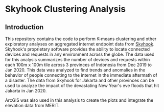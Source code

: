 # Skyhook Clustering Analysis
## Introduction
This repository contains the code to perform K-means clustering and other exploratory analyses on
 aggregated internet endpoint data from [Skyhook](https://www.skyhook.com/). Skyhook's proprietary software provides the ability 
 to locate connected devices and requests in any environment across the globe. The data used for this 
 analysis summarizes the number of devices and requests within each 100m x 100m tile across 3 
 provinces of Indonesia from Dec 2019 to Jan 2020. This data was analyzed to find trends and anomalies
  in the behavior of people connecting to the internet in the immediate aftermath of a disaster. 
  The data from Skyhook for Jakarta and other provinces can be used to analyze the impact of the 
  devastating New Year's eve floods that hit Jakarta in Jan 2020.

ArcGIS was also used in this analysis to create the plots and integrate the elevation data from MERIT. 
